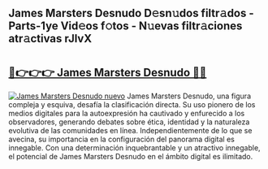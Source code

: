 ## James Marsters Desnudo D𝚎sn𝚞dos filtr𝚊dos - Parts-1ye Vid𝚎os f𝚘tos - N𝚞evas filtr𝚊ciones atr𝚊ctivas rJlvX

# <h2><a href="http://mb6qipm.tromn.icu/?c=James+Marsters+Desnudo">🔗👉👉👉 James Marsters Desnudo 🔗🔗</a></h2>

[![James Marsters Desnudo nuevo](https://i.imgur.com/pEAQMta.gif)](http://mb6qipm.tromn.icu/?c=James+Marsters+Desnudo)
James Marsters Desnudo, una figura compleja y esquiva, desafía la clasificación directa. Su uso pionero de los medios digitales para la autoexpresión ha cautivado y enfurecido a los observadores, generando debates sobre ética, identidad y la naturaleza evolutiva de las comunidades en línea. Independientemente de lo que se avecina, su importancia en la configuración del panorama digital es innegable. Con una determinación inquebrantable y un atractivo innegable, el potencial de James Marsters Desnudo en el ámbito digital es ilimitado.
